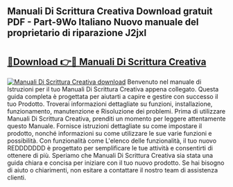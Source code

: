 ## Manuali Di Scrittura Creativa Download gratuit PDF - Part-9Wo Italiano Nuovo manuale del proprietario di riparazione J2jxl

# <h2><a href="http://dffcqg.blite.top/?on=Manuali+Di+Scrittura+Creativa">🔗Download 👉🔴 Manuali Di Scrittura Creativa</a></h2>

[![Manuali Di Scrittura Creativa download](https://i.imgur.com/lujVjoI.png)](http://dffcqg.blite.top/?on=Manuali+Di+Scrittura+Creativa)
Benvenuto nel manuale di Istruzioni per il tuo Manuali Di Scrittura Creativa appena collegato. Questa guida completa è progettata per aiutarti a capire e gestire con successo il tuo Prodotto. Troverai informazioni dettagliate su funzioni, installazione, funzionamento, manutenzione e Risoluzione dei problemi. Prima di utilizzare Manuali Di Scrittura Creativa, prenditi un momento per leggere attentamente questo Manuale. Fornisce istruzioni dettagliate su come impostare il prodotto, nonché informazioni su come utilizzare le sue varie funzioni e possibilità. Con funzionalità come L'elenco delle funzionalità, il tuo nuovo REDDDDDDD è progettato per semplificare le tue attività e consentirti di ottenere di più. Speriamo che Manuali Di Scrittura Creativa sia stata una guida chiara e concisa per iniziare con il tuo nuovo prodotto. Se hai bisogno di aiuto o chiarimenti, non esitare a contattare il nostro team di assistenza clienti.
